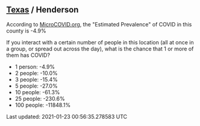 
## [Texas](/united-states/texas) / Henderson

According to [MicroCOVID.org](http://microcovid.org),
the "Estimated Prevalence" of COVID in this county is -4.9%

If you interact with a certain number of people in this location
(all at once in a group, or spread out across the day), what is the chance that
1 or more of them has COVID?

- 1 person: -4.9%
- 2 people: -10.0%
- 3 people: -15.4%
- 5 people: -27.0%
- 10 people: -61.3%
- 25 people: -230.6%
- 100 people: -11848.1%

Last updated: 2021-01-23 00:56:35.278583 UTC
